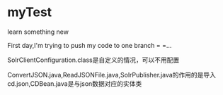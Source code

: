 # myTest
learn something new

First day,I'm trying to push my code to one branch = =...

SolrClientConfiguration.class是自定义的情况，可以不用配置

ConvertJSON.java,ReadJSONFile.java,SolrPublisher.java的作用的是导入cd.json,CDBean.java是与json数据对应的实体类
